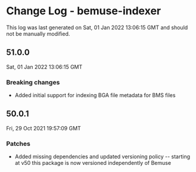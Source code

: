 # Change Log - bemuse-indexer

This log was last generated on Sat, 01 Jan 2022 13:06:15 GMT and should not be manually modified.

## 51.0.0
Sat, 01 Jan 2022 13:06:15 GMT

### Breaking changes

- Added initial support for indexing BGA file metadata for BMS files

## 50.0.1
Fri, 29 Oct 2021 19:57:09 GMT

### Patches

- Added missing dependencies and updated versioning policy -- starting at v50 this package is now versioned independently of Bemuse

